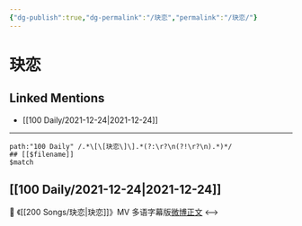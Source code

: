 ```yaml
---
{"dg-publish":true,"dg-permalink":"/玦恋","permalink":"/玦恋/"}
---
```


# 玦恋

## Linked Mentions
- [[100 Daily/2021-12-24\|2021-12-24]]


---

```expander
path:"100 Daily" /.*\[\[玦恋\]\].*(?:\r?\n(?!\r?\n).*)*/
## [[$filename]]
$match
```
## [[100 Daily/2021-12-24\|2021-12-24]]
🌟 《[[200 Songs/玦恋\|玦恋]]》MV 多语字幕版[微博正文](https://m.weibo.cn/6466290670/4718041269275339)
<-->